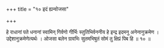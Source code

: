 +++
title = "१० इदं ह्यन्वोजसा"

+++

हे राधानां पते धनानां स्वामिन् गिर्वणो गीर्भिः स्तुतिभिर्वननीय हे इन्द्र इदमनु अनेनानुक्रमेण । उद्देशानुक्रमेणेत्यर्थः । ओजसा बलेन ग्रावभिः सुतमभिषुतं सोमं तु क्षिप्रं पिब हि ॥ १० ॥